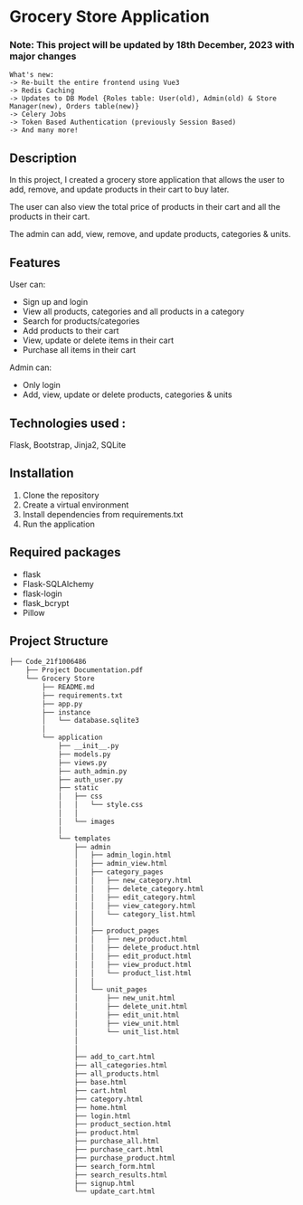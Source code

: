 # Grocery Store Application

### Note: This project will be updated by 18th December, 2023 with major changes

```
What's new:
-> Re-built the entire frontend using Vue3
-> Redis Caching
-> Updates to DB Model {Roles table: User(old), Admin(old) & Store Manager(new), Orders table(new)}
-> Celery Jobs
-> Token Based Authentication (previously Session Based)
-> And many more!
```

## Description

In this project, I created a grocery store application that allows the user to add, remove, and update products in their cart to buy later.

The user can also view the total price of products in their cart and all the products in their cart.

The admin can add, view, remove, and update products, categories & units.

## Features

User can:

-   Sign up and login
-   View all products, categories and all products in a category
-   Search for products/categories
-   Add products to their cart
-   View, update or delete items in their cart
-   Purchase all items in their cart

Admin can:

-   Only login
-   Add, view, update or delete products, categories & units

## Technologies used :

Flask, Bootstrap, Jinja2, SQLite

## Installation

1. Clone the repository
2. Create a virtual environment
3. Install dependencies from requirements.txt
4. Run the application

## Required packages

-   flask
-   Flask-SQLAlchemy
-   flask-login
-   flask_bcrypt
-   Pillow

## Project Structure

```bash
├── Code_21f1006486
    ├── Project Documentation.pdf
    └── Grocery Store
        ├── README.md
        ├── requirements.txt
        ├── app.py
        ├── instance
        │   └── database.sqlite3
        │
        └── application
            ├── __init__.py
            ├── models.py
            ├── views.py
            ├── auth_admin.py
            ├── auth_user.py
            ├── static
            │   ├── css
            │   │   └── style.css
            │   │
            │   └── images
            │
            └── templates
                ├── admin
                │   ├── admin_login.html
                │   ├── admin_view.html
                │   ├── category_pages
                │   │   ├── new_category.html
                │   │   ├── delete_category.html
                │   │   ├── edit_category.html
                │   │   ├── view_category.html
                │   │   └── category_list.html
                │   │
                │   ├── product_pages
                │   │   ├── new_product.html
                │   │   ├── delete_product.html
                │   │   ├── edit_product.html
                │   │   ├── view_product.html
                │   │   └── product_list.html
                │   │
                │   └── unit_pages
                │       ├── new_unit.html
                │       ├── delete_unit.html
                │       ├── edit_unit.html
                │       ├── view_unit.html
                │       └── unit_list.html
                │
                │
                ├── add_to_cart.html
                ├── all_categories.html
                ├── all_products.html
                ├── base.html
                ├── cart.html
                ├── category.html
                ├── home.html
                ├── login.html
                ├── product_section.html
                ├── product.html
                ├── purchase_all.html
                ├── purchase_cart.html
                ├── purchase_product.html
                ├── search_form.html
                ├── search_results.html
                ├── signup.html
                └── update_cart.html
```

##
